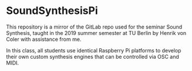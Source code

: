 # SoundSynthesisPi

This repository is a mirror of the GitLab repo used for the seminar Sound Synthesis, taught in the 2019 summer semester at TU Berlin by Henrik von Coler with assistance from me.

In this class, all students use identical Raspberry Pi platforms to develop their own custom synthesis engines that can be controlled via OSC and MIDI.
